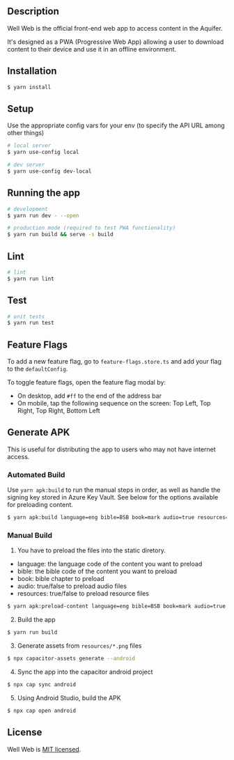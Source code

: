 ## Description

Well Web is the official front-end web app to access content in the Aquifer.

It's designed as a PWA (Progressive Web App) allowing a user to download
content to their device and use it in an offline environment.

## Installation

```bash
$ yarn install
```

## Setup

Use the appropriate config vars for your env (to specify the API URL among other things)

```bash
# local server
$ yarn use-config local

# dev server
$ yarn use-config dev-local
```

## Running the app

```bash
# development
$ yarn run dev - --open

# production mode (required to test PWA functionality)
$ yarn run build && serve -s build
```

## Lint

```bash
# lint
$ yarn run lint
```

## Test

```bash
# unit tests
$ yarn run test
```

## Feature Flags

To add a new feature flag, go to `feature-flags.store.ts` and add your flag to the `defaultConfig`.

To toggle feature flags, open the feature flag modal by:

-   On desktop, add `#ff` to the end of the address bar
-   On mobile, tap the following sequence on the screen: Top Left, Top Right, Top Right, Bottom Left

## Generate APK

This is useful for distributing the app to users who may not have internet access.

### Automated Build

Use `yarn apk:build` to run the manual steps in order, as well as handle the signing key stored in Azure Key Vault. See
below for the options available for preloading content.

```bash
$ yarn apk:build language=eng bible=BSB book=mark audio=true resources=true
```

### Manual Build

1. You have to preload the files into the static diretory.

-   language: the language code of the content you want to preload
-   bible: the bible code of the content you want to preload
-   book: bible chapter to preload
-   audio: true/false to preload audio files
-   resources: true/false to preload resource files

```bash
$ yarn apk:preload-content language=eng bible=BSB book=mark audio=true resources=true
```

2. Build the app

```bash
$ yarn run build
```

3. Generate assets from `resources/*.png` files

```bash
$ npx capacitor-assets generate --android
```

4. Sync the app into the capacitor android project

```bash
$ npx cap sync android
```

5. Using Android Studio, build the APK

```bash
$ npx cap open android
```

## License

Well Web is [MIT licensed](LICENSE).
